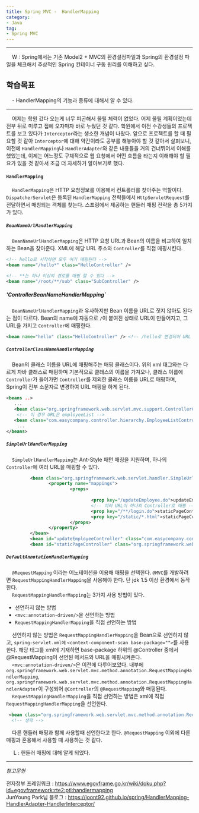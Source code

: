 ```yaml
---
title: Spring MVC -  HandlerMapping
category:
- Java
tag:
- Spring MVC
---
```


<hr>

&nbsp;&nbsp;&nbsp;&nbsp;W : Spring에서는 기존 Model2 + MVC의 환경설정파일과 Spring의 환경설정 파일을 체크해서 추상적인 Spring 컨테이너 구동 원리를 이해하고 싶다.

## 학습목표
&nbsp;&nbsp;&nbsp;&nbsp;- HandlerMapping의 기능과 종류에 대해서 알 수 있다.

<hr/>

&nbsp;&nbsp;&nbsp;&nbsp;어제는 학원 갔다 오는게 너무 피곤해서 올릴 체력이 없었다. 어제 올릴 계획이었는데 전부 뒤로 미루고 집에 오자마자 바로 누웠던 것 같다. 학원에서 이전 수강생들의 프로젝트를 보고 있다가 `Interceptor`라는 생소한 개념이 나왔다. 앞으로 프로젝트를 할 때 필요할 것 같아 `Interceptor`에 대해 약간이라도 공부를 해놓아야 할 것 같아서 살펴보니, 이전에 `HandlerMapping`나 `HandlerAdapter`와 같은 내용들을 거의 건너뛰어서 이해를 했었는데, 이제는 어느정도 구체적으로 웹 요청에서 어떤 흐름을 타는지 이해해야 할 필요가 있을 것 같아서 조금 더 자세하거 알아보기로 했다.

#### `HandlerMapping`
&nbsp;&nbsp;&nbsp;&nbsp;`HandlerMapping`은 HTTP 요청정보를 이용해서 컨트롤러를 찾아주는 역할이다. `DispatcherServlet`은 등록된 `HandlerMapping` 전략들에서 `HttpServletRequest`를 전달하면서 매칭되는 객체를 찾는다. 스프링에서 제공하는 핸들러 매핑 전략을 총 5가지가 있다.

##### `BeanNameUrlHandlerMapping`
&nbsp;&nbsp;&nbsp;&nbsp;`BeanNameUrlHandlerMapping`은 HTTP 요청 URL과 Bean의 이름을 비교하여 일치하는 Bean을 찾아준다. XML에 해당 URL 주소와 `Controller`를 직접 매핑시킨다.

```xml
<!-- hello로 시작하면 모두 여기 매핑된다 -->
<bean name="/hello*" class="HelloController" />

<!-- **는 하나 이상의 경로를 매핑 할 수 있다 -->
<bean name="/root/**/sub" class="SubController" />
```

##### 'ControllerBeanNameHandlerMapping`
&nbsp;&nbsp;&nbsp;&nbsp;`BeanNameUrlHandlerMapping`과 유사하지만 Bean 이름을 URL로 짓지 않아도 된다는 점이 다르다. Bean의 name에 자동으로 `/`이 붙여진 상태로 URL이 만들어지고, 그 URL을 가지고 `Controller`에 매핑한다.

```xml
<bean name="hello" class="HelloController" /> <!-- /hello로 변경되어 URL 매핑 -->
```

##### `ControllerClassNameHandlerMapping`
&nbsp;&nbsp;&nbsp;&nbsp;Bean의 클래스 이름을 URL에 매핑해주는 매핑 클래스이다. 위의 xml 태그와는 다르게 자바 클래스로 매핑하며 기본적으로 클래스의 이름을 가져오나, 클래스 이름에 `Controller`가 들어가면 `Controller`를 제외한 클래스 이름을 URL로 매핑하며, Spring이 전부 소문자로 변경하여 URL 매핑을 하게 된다.

```xml
<beans ..>
   ...
   <bean class="org.springframework.web.servlet.mvc.support.ControllerClassNameHandlerMapping"/>
    <!-- 이 경우 URL은 employeeList -->
   <bean class="com.easycompany.controller.hierarchy.EmployeeListController"/>
    ...
</beans>
```

##### `SimpleUrlHandlerMapping`
&nbsp;&nbsp;&nbsp;&nbsp;`SimpleUrlHandlerMapping`는 Ant-Style 패턴 매칭을 지원하며, 하나의 `Controller`에 여러 URL을 매핑할 수 있다. 

```xml
         <bean class="org.springframework.web.servlet.handler.SimpleUrlHandlerMapping">
                <property name="mappings">
                        <props>
                    
                                <prop key="/updateEmployee.do">updateEmployeeController</prop>
                                <!-- 여러 URL이 하나의 Controller로 매핑 -->
                                <prop key="/**/login.do">staticPageController</prop>
                                <prop key="/static/*.html">staticPageController</prop>
                        </props>
                </property>
         </bean>
         <bean id="updateEmployeeController" class="com.easycompany.controller.hierarchy.UpdateEmployeeController" />
         <bean id="staticPageController" class="org.springframework.web.servlet.mvc.UrlFilenameViewController" />
```

##### `DefaultAnnotationHandlerMapping`
&nbsp;&nbsp;&nbsp;&nbsp;`@RequestMapping` 이라는 어노테이션을 이용해 매핑을 선택한다. `@MVC`를 개발하려면 `RequestMappingHandlerMapping`을 사용해야 한다. 단 jdk 1.5 이상 환경에서 동작한다.  
&nbsp;&nbsp;&nbsp;&nbsp;`RequestMappingHandlerMapping`는 3가지 사용 방법이 있다.

- 선언하지 않는 방법
- `<mvc:annotation-driven/>`을 선언하는 방법
- `RequestMappingHandlerMapping`을 직접 선언하는 방법

&nbsp;&nbsp;&nbsp;&nbsp;선언하지 않는 방법은 `RequestMappingHandlerMapping`을 Bean으로 선언하지 않고, `spring-servlet.xml에` `<context-component-scan base-package="">`를 사용한다. 해당 태그를 xml에 기재하면 base-package 하위의 @Controller 중에서 @RequestMapping이 선언된 메서드와 URL을 매핑시켜준다.  
&nbsp;&nbsp;&nbsp;&nbsp;`<mvc:annotation-driven/>`은 이전에 다루어보았다. 내부에 `org.springframework.web.servlet.mvc.method.annotation.RequestMappingHandlerMapping`, `org.springframework.web.servlet.mvc.method.annotation.RequestMappingHandlerAdapter`이 구성되어 `@Controller`의 `@RequestMapping`와 매핑된다.  
&nbsp;&nbsp;&nbsp;&nbsp;`RequestMappingHandlerMapping`을 직접 선언하는 방법은 xml에 직접 `RequestMappingHandlerMapping`을 선언한다. 

```xml
 <bean class="org.springframework.web.servlet.mvc.method.annotation.RequestMappingHandlerMapping"/>
  <!-- 생략 -->
 ```

&nbsp;&nbsp;&nbsp;&nbsp;다른 핸들러 매핑과 함께 사용할때 선언한다고 한다. `@RequestMapping` 이외에 다른 매핑과 혼용해서 사용할 때 사용하는 것 같다.

&nbsp;&nbsp;&nbsp;&nbsp; L : 핸들러 매핑에 대해 알게 되었다.

<hr>

_참고문헌_

전자정부 프레임워크 : <https://www.egovframe.go.kr/wiki/doku.php?id=egovframework:rte2:ptl:handlermapping>  
JunYoung Park님 블로그 : <https://joont92.github.io/spring/HandlerMapping-HandlerAdapter-HandlerInterceptor/>